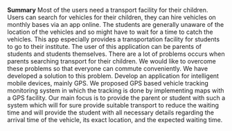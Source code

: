 **Summary**
Most of the users need a transport facility for their children. Users can search for vehicles for their  children, they can hire vehicles on monthly bases via an app online. The students are generally 
unaware of the location of the vehicles and so might have to wait for a time to catch the vehicles. This app especially provides a transportation facility for students to go to their institute. The user 
of this application can be parents of students and students themselves. There are a lot of problems occurs when parents searching transport for their children. We would like to overcome these 
problems so that everyone can commute conveniently. We have developed a solution to this problem. Develop an application for intelligent mobile devices, mainly GPS. We proposed GPS 
based vehicle tracking monitoring system in which the tracking is done by implementing maps with a GPS facility. Our main focus is to provide the parent or student with such a system which 
will for sure provide suitable transport to reduce the waiting time and will provide the student with all necessary details regarding the arrival time of the vehicle, its exact location, and the expected 
waiting time.
